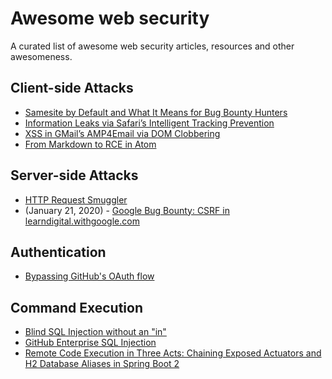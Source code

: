 # Awesome web security

A curated list of awesome web security articles, resources and other awesomeness.


## Client-side Attacks

- [Samesite by Default and What It Means for Bug Bounty Hunters](https://blog.reconless.com/samesite-by-default/)
- [Information Leaks via Safari’s Intelligent Tracking Prevention](https://research.google/pubs/pub48871)
- [XSS in GMail’s AMP4Email via DOM Clobbering](https://research.securitum.com/xss-in-amp4email-dom-clobbering/)
- [From Markdown to RCE in Atom](https://statuscode.ch/2017/11/from-markdown-to-rce-in-atom)


## Server-side Attacks

- [HTTP Request Smuggler](https://github.com/PortSwigger/http-request-smuggler)
- (January 21, 2020) - [Google Bug Bounty: CSRF in learndigital.withgoogle.com
](https://santuysec.com/2020/01/21/google-bug-bounty-csrf-in-learndigital-withgoogle-com/)


## Authentication

- [Bypassing GitHub's OAuth flow](https://blog.teddykatz.com/2019/11/05/github-oauth-bypass.html)

## Command Execution

- [Blind SQL Injection without an "in"](https://medium.com/@terjanq/blind-sql-injection-without-an-in-1e14ba1d4952)
- [GitHub Enterprise SQL Injection](http://blog.orange.tw/2017/01/bug-bounty-github-enterprise-sql-injection.html)
- [Remote Code Execution in Three Acts: Chaining Exposed Actuators and H2 Database Aliases in Spring Boot 2](https://spaceraccoon.dev/remote-code-execution-in-three-acts-chaining-exposed-actuators-and-h2-database)
